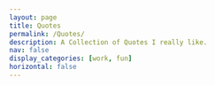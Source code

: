 ```yaml
---
layout: page
title: Quotes
permalink: /Quotes/
description: A Collection of Quotes I really like.
nav: false
display_categories: [work, fun]
horizontal: false
---
```

